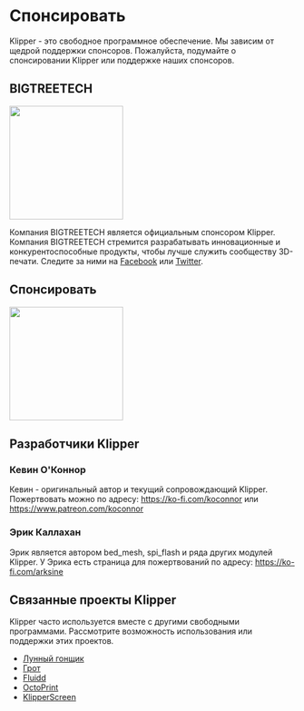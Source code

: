 # Спонсировать

Klipper - это свободное программное обеспечение. Мы зависим от щедрой поддержки спонсоров. Пожалуйста, подумайте о спонсировании Klipper или поддержке наших спонсоров.

## BIGTREETECH

[<img src="./img/sponsors/BTT_BTT.png" width="200" />](https://bigtree-tech.com/collections/all-products)

Компания BIGTREETECH является официальным спонсором Klipper. Компания BIGTREETECH стремится разрабатывать инновационные и конкурентоспособные продукты, чтобы лучше служить сообществу 3D-печати. Следите за ними на [Facebook](https://www.facebook.com/BIGTREETECH) или [Twitter](https://twitter.com/BigTreeTech).

## Спонсировать

[<img src="./img/sponsors/obico-light-horizontal.png" width="200" />](https://obico.io/klipper.html?source=klipper_sponsor)

## Разработчики Klipper

### Кевин О'Коннор

Кевин - оригинальный автор и текущий сопровождающий Klipper. Пожертвовать можно по адресу: <https://ko-fi.com/koconnor> или <https://www.patreon.com/koconnor>

### Эрик Каллахан

Эрик является автором bed_mesh, spi_flash и ряда других модулей Klipper. У Эрика есть страница для пожертвований по адресу: <https://ko-fi.com/arksine>

## Связанные проекты Klipper

Klipper часто используется вместе с другими свободными программами. Рассмотрите возможность использования или поддержки этих проектов.

* [Лунный гонщик](https://github.com/Arksine/moonraker)
* [Грот](https://github.com/mainsail-crew/mainsail)
* [Fluidd](https://github.com/fluidd-core/fluidd)
* [OctoPrint](https://octoprint.org/)
* [KlipperScreen](https://github.com/jordanruthe/KlipperScreen)
